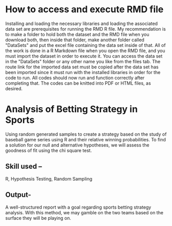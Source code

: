 # How to access and execute RMD file

Installing and loading the necessary libraries and loading the associated data set are prerequisites for running the RMD R file. My recommendation is to make a folder to hold both the dataset and the RMD file when you download both, then inside that folder, make another folder called "DataSets" and put the excel file containing the data set inside of that. All of the work is done in a R Markdown file when you open the RMD file, and you must import the dataset in order to execute it. You can access the data set in the "DataSets" folder or any other name you like from the files tab. The route link for the imported data set must be copied after the data set has been imported since it must run with the installed libraries in order for the code to run. All codes should now run and function correctly after completing that. The codes can be knitted into PDF or HTML files, as desired.

# Analysis of Betting Strategy in Sports

Using random generated samples to create a strategy based on the study of baseball game series using R and their relative winning probabilities. To find a solution for our null and alternative hypotheses, we will assess the goodness of fit using the chi square test.

## Skill used – 

R, Hypothesis Testing, Random Sampling

## Output-

A well-structured report with a goal regarding sports betting strategy analysis. With this method, we may gamble on the two teams based on the surface they will be playing on.
